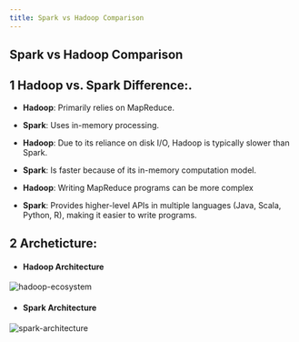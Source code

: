 ```yaml
---
title: Spark vs Hadoop Comparison
---
```


## Spark vs Hadoop Comparison

## 1 Hadoop vs. Spark Difference:.

* **Hadoop**: Primarily relies on MapReduce.
* **Spark**: Uses in-memory processing. 

* **Hadoop**: Due to its reliance on disk I/O, Hadoop is typically slower than Spark. 
* **Spark**: Is faster because of its in-memory computation model. 

* **Hadoop**: Writing MapReduce programs can be more complex
* **Spark**: Provides higher-level APIs in multiple languages (Java, Scala, Python, R), making it easier to write programs. 

## 2 Archeticture:

* #### **Hadoop Architecture**
![hadoop-ecosystem](https://github.com/user-attachments/assets/cd36de54-1002-4e8e-bf3e-75f320a63926)
  

* #### **Spark Architecture**
![spark-architecture](https://github.com/user-attachments/assets/be1228db-5b4a-497c-b362-d666499e98d9)




